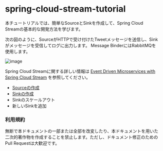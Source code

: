 # spring-cloud-stream-tutorial

本チュートリアルでは、簡単なSourceとSinkを作成して、Spring Cloud Streamの基本的な開発方法を学びます。

次の図のように、SourceがHTTPで受け付けたTweetメッセージを送信し、Sinkがメッセージを受信してログに出力します。
Message BinderにはRabbitMQを使用します。

![image](https://qiita-image-store.s3.amazonaws.com/0/1852/a785e432-9a25-c467-b394-a1875b644376.png)

Spring Cloud Streamに関する詳しい情報は
[Event Driven Microservices with Spring Cloud Stream](http://www.slideshare.net/makingx/event-driven-microservices-with-spring-cloud-stream-jjugccc-ccca3)
を参照してください。

* [Sourceの作成](source.md)
* [Sinkの作成](sink.md)
* Sinkのスケールアウト
* 新しいSinkを追加


### 利用規約

無断で本ドキュメントの一部または全部を改変したり、本ドキュメントを用いた二次的著作物を作成することを禁止します。ただし、ドキュメント修正のためのPull Requestは大歓迎です。
